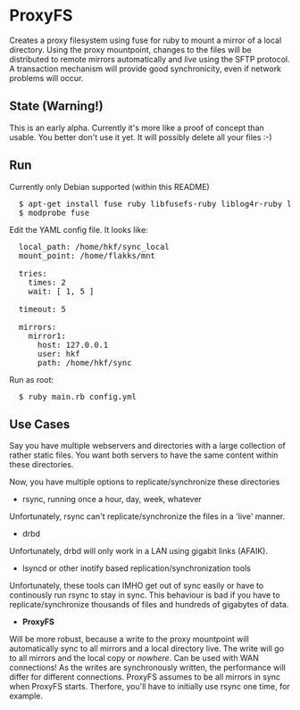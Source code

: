 
# ProxyFS

Creates a proxy filesystem using fuse for ruby to mount a mirror of a local directory.
Using the proxy mountpoint, changes to the files will be distributed to remote mirrors automatically and *live* using the SFTP protocol.
A transaction mechanism will provide good synchronicity, even if network problems will occur.

## State (Warning!)

This is an early alpha. Currently it's more like a proof of concept than usable. You better don't use it yet.
It will possibly delete all your files :-)

## Run

Currently only Debian supported (within this README)

<pre>
  $ apt-get install fuse ruby libfusefs-ruby liblog4r-ruby libnet-sftp2-ruby
  $ modprobe fuse
</pre>

Edit the YAML config file. It looks like:

<pre>
  local_path: /home/hkf/sync_local
  mount_point: /home/flakks/mnt

  tries:
    times: 2
    wait: [ 1, 5 ]

  timeout: 5

  mirrors:
    mirror1:
      host: 127.0.0.1
      user: hkf
      path: /home/hkf/sync
</pre>

Run as root:

<pre>
  $ ruby main.rb config.yml
</pre>

## Use Cases

Say you have multiple webservers and directories with a large collection of rather static files.
You want both servers to have the same content within these directories.

Now, you have multiple options to replicate/synchronize these directories

- rsync, running once a hour, day, week, whatever

Unfortunately, rsync can't replicate/synchronize the files in a 'live' manner.

- drbd

Unfortunately, drbd will only work in a LAN using gigabit links (AFAIK).

- lsyncd or other inotify based replication/synchronization tools

Unfortunately, these tools can IMHO get out of sync easily or have to continously run rsync to stay in sync.
This behaviour is bad if you have to replicate/synchronize thousands of files and hundreds of gigabytes of data.

- **ProxyFS**

Will be more robust, because a write to the proxy mountpoint will automatically sync to all mirrors and a local directory live.
The write will go to all mirrors and the local copy or *nowhere*. Can be used with WAN connections! As the writes are synchronously written, 
the performance will differ for different connections. ProxyFS assumes to be all mirrors in sync when ProxyFS starts. Therfore, you'll have to
initially use rsync one time, for example.



